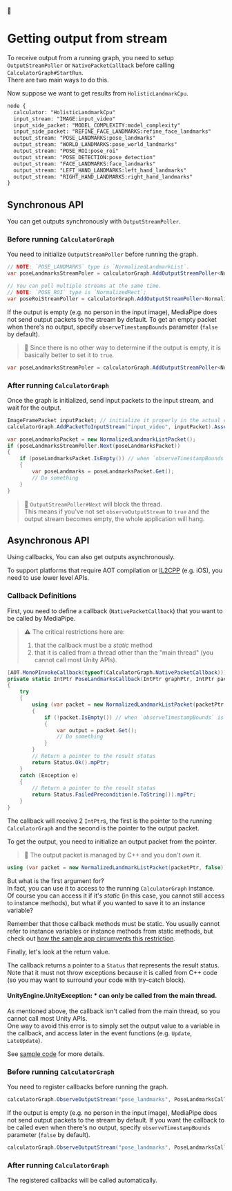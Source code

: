 :construction:

# Getting output from stream
To receive output from a running graph, you need to setup `OutputStreamPoller` or `NativePacketCallback` before calling `CalculatorGraph#StartRun`.\
There are two main ways to do this.

Now suppose we want to get results from `HolisticLandmarkCpu`.

```txt
node {
  calculator: "HolisticLandmarkCpu"
  input_stream: "IMAGE:input_video"
  input_side_packet: "MODEL_COMPLEXITY:model_complexity"
  input_side_packet: "REFINE_FACE_LANDMARKS:refine_face_landmarks"
  output_stream: "POSE_LANDMARKS:pose_landmarks"
  output_stream: "WORLD_LANDMARKS:pose_world_landmarks"
  output_stream: "POSE_ROI:pose_roi"
  output_stream: "POSE_DETECTION:pose_detection"
  output_stream: "FACE_LANDMARKS:face_landmarks"
  output_stream: "LEFT_HAND_LANDMARKS:left_hand_landmarks"
  output_stream: "RIGHT_HAND_LANDMARKS:right_hand_landmarks"
}
```

## Synchronous API
You can get outputs synchronously with `OutputStreamPoller`.

### Before running `CalculatorGraph`

You need to initialize `OutputStreamPoller` before running the graph.

```cs
// NOTE: `POSE_LANDMARKS` type is `NormalizedLandmarkList`.
var poseLandmarksStreamPoler = calculatorGraph.AddOutputStreamPoller<NormalizedLandmarkList>("pose_landmarks").Value();

// You can poll multiple streams at the same time.
// NOTE: `POSE_ROI` type is `NormalizedRect`;
var poseRoiStreamPoller = calculatorGraph.AddOutputStreamPoller<NormalizedRect>("pose_roi").Value();
```

If the output is empty (e.g. no person in the input image), MediaPipe does not send output packets to the stream by default.
To get an empty packet when there's no output, specify `observeTimestampBounds` parameter (`false` by default).

> :bell: Since there is no other way to determine if the output is empty, it is basically better to set it to `true`.

```cs
var poseLandmarksStreamPoler = calculatorGraph.AddOutputStreamPoller<NormalizedLandmarkList>("pose_landmarks", true).Value();
```

### After running `CalculatorGraph`

Once the graph is initialized, send input packets to the input stream, and wait for the output.

```cs
ImageFramePacket inputPacket; // initialize it properly in the actual code
calculatorGraph.AddPacketToInputStream("input_video", inputPacket).AssertOk();

var poseLandmarksPacket = new NormalizedLandmarkListPacket();
if (poseLandmarksStreamPoller.Next(poseLandmarksPacket))
{
    if (poseLandmarksPacket.IsEmpty()) // when `observeTimestampBounds` is `true`, output packet can be empty
    {
        var poseLandmarks = poseLandmarksPacket.Get();
        // Do something
    }
}
```

> :bell: `OutputStreamPoller#Next` will block the thread.\
> This means if you've not set `observeOutputStream` to `true` and the output stream becomes empty, the whole application will hang.

## Asynchronous API
Using callbacks, You can also get outputs asynchronously.

To support platforms that require AOT compilation or [IL2CPP](https://docs.unity3d.com/Manual/IL2CPP.html) (e.g. iOS), you need to use lower level APIs.

### Callback Definitions

First, you need to define a callback (`NativePacketCallback`) that you want to be called by MediaPipe.

> :warning: The critical restrictions here are:
>    1. that the callback must be a _static_ method
>    2. that it is called from a thread other than the "main thread" (you cannot call most Unity APIs).

```cs
[AOT.MonoPInvokeCallback(typeof(CalculatorGraph.NativePacketCallback))]
private static IntPtr PoseLandmarksCallback(IntPtr graphPtr, IntPtr packetPtr)
{
    try
    {
        using (var packet = new NormalizedLandmarkListPacket(packetPtr, false)) // `isOwner` (the second argument) must be `false`
        {
            if (!packet.IsEmpty()) // when `observeTimestampBounds` is `true`, output packet can be empty
            {
                var output = packet.Get();
                // Do something
            }
        }
        // Return a pointer to the result status
        return Status.Ok().mpPtr;
    }
    catch (Exception e)
    {
        // Return a pointer to the result status
        return Status.FailedPrecondition(e.ToString()).mpPtr;
    }
}
```

The callback will receive 2 `IntPtr`s, the first is the pointer to the running `CalculatorGraph` and the second is the pointer to the output packet.

To get the output, you need to initialize an output packet from the pointer.
> :bell: The output packet is managed by C++ and you don't _own_ it.

```cs
using (var packet = new NormalizedLandmarkListPacket(packetPtr, false)) // `isOwner` (the second argument) must be `false`
```

But what is the first argument for?\
In fact, you can use it to access to the running `CalculatorGraph` instance.\
Of course you can access it if it's _static_ (in this case, you cannot still access to instance methods), but what if you wanted to save it to an instance variable?

Remember that those callback methods must be static. You usually cannot refer to instance variables or instance methods from static methods, but check out [how the sample app circumvents this restriction](https://github.com/Maton-Net/MediaPipe4Unity/blob/main/Assets/MediaPipeUnity/Samples/Scenes/Holistic/HolisticTrackingGraph.cs#L150-L159).

Finally, let's look at the return value.

The callback returns a pointer to a `Status` that represents the result status.\
Note that it must not throw exceptions because it is called from C++ code (so you may want to surround your code with try-catch block).

#### UnityEngine.UnityException: * can only be called from the main thread.

As mentioned above, the callback isn't called from the main thread, so you cannot call most Unity APIs.\
One way to avoid this error is to simply set the output value to a variable in the callback, and access later in the event functions (e.g. `Update`, `LateUpdate`).

See [sample code](https://github.com/Maton-Net/MediaPipe4Unity/blob/main/Assets/MediaPipeUnity/Samples/Scenes/Holistic/HolisticTrackingSolution.cs#L175-L178) for more details.

### Before running `CalculatorGraph`

You need to register callbacks before running the graph.

```cs
calculatorGraph.ObserveOutputStream("pose_landmarks", PoseLandmarksCallback).AssertOk();
```

If the output is empty (e.g. no person in the input image), MediaPipe does not send output packets to the stream by default.
If you want the callback to be called even when there's no output, specify `observeTimestampBounds` parameter (`false` by default).

```cs
calculatorGraph.ObserveOutputStream("pose_landmarks", PoseLandmarksCallback, true).AssertOk();
```

### After running `CalculatorGraph`

The registered callbacks will be called automatically.
